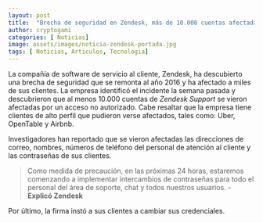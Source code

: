 ```yaml
---
layout: post
title:  "Brecha de seguridad en Zendesk, más de 10.000 cuentas afectadas"
author: cryptogami
categories: [ Noticias]
image: assets/images/noticia-zendesk-portada.jpg
tags: [ Noticias, Articulos, Tecnologia]
---
```

La compañía de software de servicio al cliente, Zendesk, ha descubierto una brecha de seguridad que se remonta al año 2016 y ha afectado a miles de sus clientes.
La empresa identificó el incidente la semana pasada y descubrieron que al menos 10.000 cuentas de *Zendesk Support* se vieron afectadas por un acceso no autorizado. Cabe resaltar que la empresa tiene clientes de alto perfil que pudieron verse afectados, tales como: Uber, 
OpenTable y Airbnb.

Investigadores han reportado que se vieron afectadas las direcciones de correo, nombres, números de teléfono del personal de atención al cliente y las contraseñas de sus clientes.

> Como medida de precaución, en las próximas 24 horas, estaremos comenzando a implementar intercambios de contraseñas para todo el personal del área de soporte, chat y todos nuestros usuarios. - **Explicó Zendesk**

Por último, la firma instó a sus clientes a cambiar sus credenciales.
